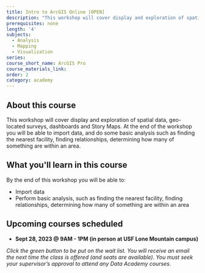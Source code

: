 ```yaml
---
title: Intro to ArcGIS Online [OPEN]
description: "This workshop will cover display and exploration of spatial data, geo-located surveys, dashboards and Story Maps. At the end of\_the workshop you will be able to import data, and do some basic analysis such as finding the nearest facility, finding relationships, determining how many of something are within an area."
prerequisites: none
length: '4'
subjects:
  - Analysis
  - Mapping
  - Visualization
series:
course_short_name: ArcGIS Pro
course_materials_link:
order: 2
category: academy
---
```

## About this course

This workshop will cover display and exploration of spatial data, geo-located surveys, dashboards and Story Maps. At the end of the workshop you will be able to import data, and do some basic analysis such as finding the nearest facility, finding relationships, determining how many of something are within an area.

## What you'll learn in this course

By the end of this workshop you will be able to:

* Import data
* Perform basic analysis, such as finding the nearest facility, finding relationships, determining how many of something are within an area

## Upcoming courses scheduled

* **Sept 28, 2023 @ 9AM - 1PM (in person at USF Lone Mountain campus)**

*Click the green button to be put on the wait list. You will receive an email the next time the class is offered (and seats are available). You must seek your supervisor’s approval to attend any Data Academy courses.*